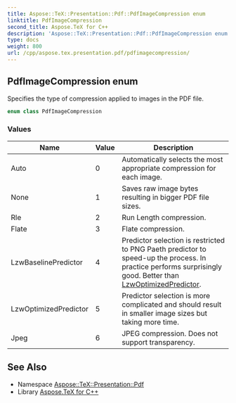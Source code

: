 ```yaml
---
title: Aspose::TeX::Presentation::Pdf::PdfImageCompression enum
linktitle: PdfImageCompression
second_title: Aspose.TeX for C++
description: 'Aspose::TeX::Presentation::Pdf::PdfImageCompression enum. Specifies the type of compression applied to images in the PDF file in C++.'
type: docs
weight: 800
url: /cpp/aspose.tex.presentation.pdf/pdfimagecompression/
---
```

## PdfImageCompression enum


Specifies the type of compression applied to images in the PDF file.

```cpp
enum class PdfImageCompression
```

### Values

| Name | Value | Description |
| --- | --- | --- |
| Auto | 0 | Automatically selects the most appropriate compression for each image. |
| None | 1 | Saves raw image bytes resulting in bigger PDF file sizes. |
| Rle | 2 | Run Length compression. |
| Flate | 3 | Flate compression. |
| LzwBaselinePredictor | 4 | Predictor selection is restricted to PNG Paeth predictor to speed-up the process. In practice performs surprisingly good. Better than [LzwOptimizedPredictor](./). |
| LzwOptimizedPredictor | 5 | Predictor selection is more complicated and should result in smaller image sizes but taking more time. |
| Jpeg | 6 | JPEG compression. Does not support transparency. |

## See Also

* Namespace [Aspose::TeX::Presentation::Pdf](../)
* Library [Aspose.TeX for C++](../../)
